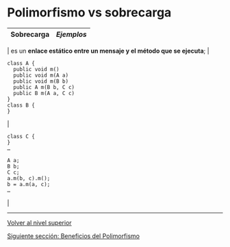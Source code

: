 # Polimorfismo vs sobrecarga







| **Sobrecarga** | *Ejemplos* |
| --- | --- |
| 
es un **enlace estático entre un mensaje y el método que se ejecuta**;
 | 


```
class A {
  public void m()
  public void m(A a)
  public void m(B b)
  public A m(B b, C c)
  public B m(A a, C c)
}
class B {
}
```


 | 


```
class C {
}
…

A a;
B b;
C c;
a.m(b, c).m();
b = a.m(a, c);
…
```


 |


---

[Volver al nivel superior](../README.md)

[Siguiente sección: Beneficios del Polimorfismo](../u3polymorphismBenefits/README.md)
